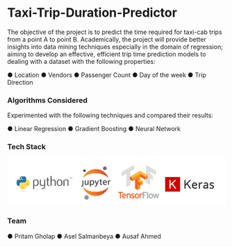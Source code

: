 # Taxi-Trip-Duration-Predictor
The objective of the project is to predict the time required for taxi-cab trips from a point A to point B. Academically, the project will provide better insights into data mining techniques especially in the domain of regression; aiming to develop an effective, efficient trip time prediction models to dealing with a dataset with the following properties:

●	Location
●	Vendors
●	Passenger Count
●	Day of the week
●	Trip Direction

### Algorithms Considered
Experimented with the following techniques and compared their results:

●	Linear Regression
●	Gradient Boosting
●	Neural Network

### Tech Stack
![TechStack](logo255.png)

### Team
●	Pritam Gholap
●	Asel Salmanbeya
●	Ausaf Ahmed


